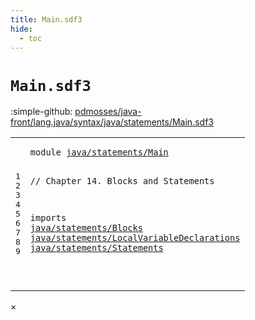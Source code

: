 ```yaml
---
title: Main.sdf3
hide:
  - toc
---
```


# `Main.sdf3`

:simple-github: [pdmosses/java-front/lang.java/syntax/java/statements/Main.sdf3]

[pdmosses/java-front/lang.java/syntax/java/statements/Main.sdf3]: https://github.com/pdmosses/java-front/blob/master/lang.java/syntax/java/statements/Main.sdf3 "The source file on GitHub"

<div class="sdf3"><table class="highlighttable"><tbody><tr><td class="linenos"><div class="linenodiv"><pre><span></span>1
2
3
4
5
6
7
8
9
</pre></div></td>
<td class="code"><pre><code><span class="keyword">module</span> <a href="../../Main.sdf3/#java/statements/Main_14_3" id="java/statements/Main_1_8" title="Referenced at ../../Main.sdf3 line 14">java/statements/Main</a>

<span class="layout">// Chapter 14. Blocks and Statements</span>

<span class="keyword">imports</span>
  <a href="../Blocks.sdf3/#java/statements/Blocks_1_8" id="java/statements/Blocks_6_3" title="Defined at ../Blocks.sdf3 line 1">java/statements/Blocks</a>
  <a href="../LocalVariableDeclarations.sdf3/#java/statements/LocalVariableDeclarations_1_8" id="java/statements/LocalVariableDeclarations_7_3" title="Defined at ../LocalVariableDeclarations.sdf3 line 1">java/statements/LocalVariableDeclarations</a>
  <a href="../Statements.sdf3/#java/statements/Statements_1_8" id="java/statements/Statements_8_3" title="Defined at ../Statements.sdf3 line 1">java/statements/Statements</a>
  
</code></pre></td></tr></tbody></table></div>

<div id="modal">
  <div id="modal-content">
    <span id="modal-close">&times;</span>
    <h2 id="modal-h2"></h2>
    <p  id="modal-p"></p>
    <ul id="modal-ul"></ul>
  </div>
</div>
